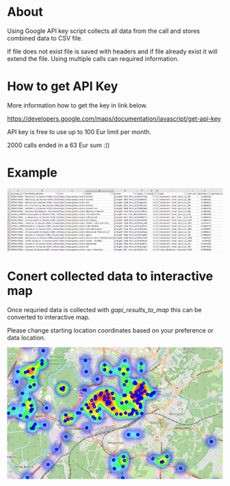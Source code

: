 # About

Using Google API key script collects all data from the call and stores combined data to CSV file.

If file does not exist file is saved with headers and if file already exist it will extend the file. Using multiple calls can required information.

# How to get API Key

More information how to get the key in link below.

https://developers.google.com/maps/documentation/javascript/get-api-key

API key is free to use up to 100 Eur limit per month.

2000 calls ended in a 63 Eur sum :))

# Example

![github-large](Example.PNG)

# Conert collected data to interactive map

Once requried data is collected with *gapi_results_to_map* this can be converted to interactive map.

Please change starting location coordinates based on your preference or data location.

![github-large](Map_example.PNG)
